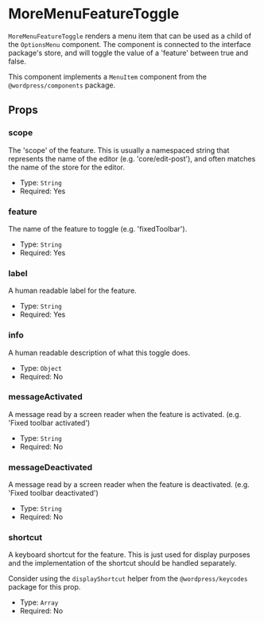 # MoreMenuFeatureToggle

`MoreMenuFeatureToggle` renders a menu item that can be used as a child of the `OptionsMenu` component. The component
is connected to the interface package's store, and will toggle the value of a 'feature' between true and false.

This component implements a `MenuItem` component from the `@wordpress/components` package.

## Props

### scope

The 'scope' of the feature. This is usually a namespaced string that represents the name of the editor (e.g. 'core/edit-post'), and often matches the name of the store for the editor.

-   Type: `String`
-   Required: Yes

### feature

The name of the feature to toggle (e.g. 'fixedToolbar').

-   Type: `String`
-   Required: Yes

### label

A human readable label for the feature.

-   Type: `String`
-   Required: Yes

### info

A human readable description of what this toggle does.

-   Type: `Object`
-   Required: No

### messageActivated

A message read by a screen reader when the feature is activated. (e.g. 'Fixed toolbar activated')

-   Type: `String`
-   Required: No

### messageDeactivated

A message read by a screen reader when the feature is deactivated. (e.g. 'Fixed toolbar deactivated')

-   Type: `String`
-   Required: No

### shortcut

A keyboard shortcut for the feature. This is just used for display purposes and the implementation of the shortcut should be handled separately.

Consider using the `displayShortcut` helper from the `@wordpress/keycodes` package for this prop.

-   Type: `Array`
-   Required: No
